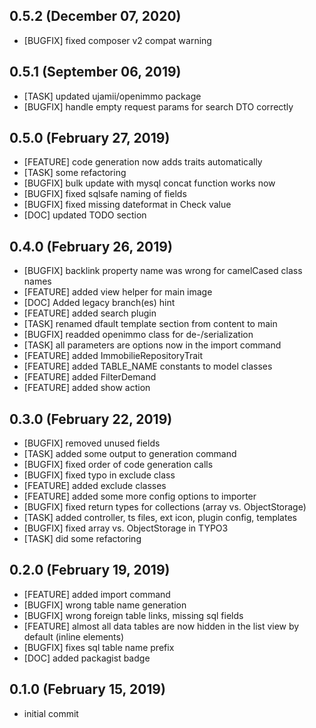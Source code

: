 ## 0.5.2 (December 07, 2020)
  - [BUGFIX] fixed composer v2 compat warning

## 0.5.1 (September 06, 2019)
  - [TASK] updated ujamii/openimmo package
  - [BUGFIX] handle empty request params for search DTO correctly

## 0.5.0 (February 27, 2019)
  - [FEATURE] code generation now adds traits automatically
  - [TASK] some refactoring
  - [BUGFIX] bulk update with mysql concat function works now
  - [BUGFIX] fixed sqlsafe naming of fields
  - [BUGFIX] fixed missing dateformat in Check value
  - [DOC] updated TODO section

## 0.4.0 (February 26, 2019)
  - [BUGFIX] backlink property name was wrong for camelCased class names
  - [FEATURE] added view helper for main image
  - [DOC] Added legacy branch(es) hint
  - [FEATURE] added search plugin
  - [TASK] renamed dfault template section from content to main
  - [BUGFIX] readded openimmo class for de-/serialization
  - [TASK] all parameters are options now in the import command
  - [FEATURE] added ImmobilieRepositoryTrait
  - [FEATURE] added TABLE_NAME constants to model classes
  - [FEATURE] added FilterDemand
  - [FEATURE] added show action

## 0.3.0 (February 22, 2019)
  - [BUGFIX] removed unused fields
  - [TASK] added some output to generation command 
  - [BUGFIX] fixed order of code generation calls
  - [BUGFIX] fixed typo in exclude class
  - [FEATURE] added exclude classes 
  - [FEATURE] added some more config options to importer 
  - [BUGFIX] fixed return types for collections (array vs. ObjectStorage)
  - [TASK] added controller, ts files, ext icon, plugin config, templates 
  - [BUGFIX] fixed array vs. ObjectStorage in TYPO3
  - [TASK] did some refactoring

## 0.2.0 (February 19, 2019)
  - [FEATURE] added import command
  - [BUGFIX] wrong table name generation
  - [BUGFIX] wrong foreign table links, missing sql fields
  - [FEATURE] almost all data tables are now hidden in the list view by default (inline elements)
  - [BUGFIX] fixes sql table name prefix
  - [DOC] added packagist badge

## 0.1.0 (February 15, 2019)
  - initial commit

